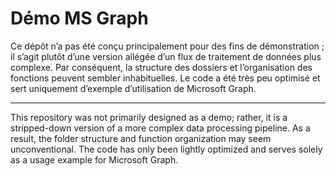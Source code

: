 # Démo MS Graph

Ce dépôt n’a pas été conçu principalement pour des fins de démonstration ; il s’agit plutôt d’une version allégée d’un flux de traitement de données plus complexe. Par conséquent, la structure des dossiers et l’organisation des fonctions peuvent sembler inhabituelles. Le code a été très peu optimisé et sert uniquement d’exemple d’utilisation de Microsoft Graph.
___
This repository was not primarily designed as a demo; rather, it is a stripped-down version of a more complex data processing pipeline. As a result, the folder structure and function organization may seem unconventional. The code has only been lightly optimized and serves solely as a usage example for Microsoft Graph.

